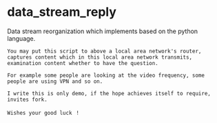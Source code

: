 # data_stream_reply

Data stream reorganization which implements based on the python language.

    You may put this script to above a local area network's router, captures content which in this local area network transmits, examination content whether to have the question.

    For example some people are looking at the video frequency, some people are using VPN and so on.

    I write this is only demo, if the hope achieves itself to require, invites fork.

    Wishes your good luck ！
